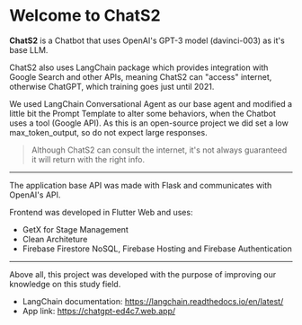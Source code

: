 # Welcome to ChatS2

**ChatS2** is a Chatbot that uses OpenAI's GPT-3 model (davinci-003) as it's base LLM. 

ChatS2 also uses LangChain package which provides integration with Google Search and other APIs, meaning ChatS2 can "access" internet, otherwise ChatGPT, which training goes just until 2021.

We used LangChain Conversational Agent as our base agent and modified a little bit the Prompt Template to alter some behaviors, when the Chatbot uses a tool (Google API). As this is an open-source project we did set a low max_token_output, so do not expect large responses.

> Although ChatS2 can consult the internet, it's not always guaranteed it will return with the right info.

----------------------------------------------------------------------------------------------------------------

The application base API was made with Flask and communicates with OpenAI's API.

Frontend was developed in Flutter Web and uses: 
- GetX for Stage Management
- Clean Architeture
- Firebase Firestore NoSQL, Firebase Hosting and Firebase Authentication

----------------------------------------------------------------------------------------------------------------

Above all, this project was developed with the purpose of improving our knowledge on this study field.

- LangChain documentation: https://langchain.readthedocs.io/en/latest/
- App link: https://chatgpt-ed4c7.web.app/
